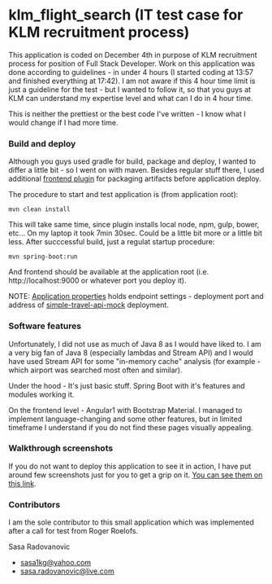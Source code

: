 # klm_flight_search (IT test case for KLM recruitment process)
This application is coded on December 4th in purpose of KLM recruitment process for position of Full Stack Developer. Work on this application was done according to guidelines - in under 4 hours (I started coding at 13:57 and finished everything at 17:42). I am not aware if this 4 hour time limit is just a guideline for the test - but I wanted to follow it, so that you guys at KLM can understand my expertise level and what can I  do in 4 hour time.

This is neither the prettiest or the best code I've written - I know what I would change if I had more time.

### Build and deploy

Although you guys used gradle for build, package and deploy, I wanted to differ a little bit - so I went on with maven. Besides regular stuff there, I used additional [frontend plugin](https://github.com/eirslett/frontend-maven-plugin) for packaging artifacts before application deploy. 

The procedure to start and test application is (from application root):
```
mvn clean install
```
This will take same time, since plugin installs local node, npm, gulp, bower, etc... On my laptop it took 7min 30sec. Could be a little bit more or a little bit less. After succcessful build, just a regulat startup procedure:
```
mvn spring-boot:run
```
And frontend should be available at the application root (i.e. http://localhost:9000 or whatever port you deploy it).

NOTE: [Application properties](https://github.com/sasa-radovanovic/klm_flight_search/blob/master/src/main/resources/application.properties) holds endpoint settings - deployment port and address of  [simple-travel-api-mock](https://bitbucket.org/afklmdevnet/simple-travel-api-mock) deployment.

### Software features

Unfortunately, I did not use as much of Java 8 as I would have liked to. I am a very big fan of Java 8 (especially lambdas and Stream API) and I would have used Stream API for some "in-memory cache" analysis (for example - which airport was searched most often and similar).

Under the hood - It's just basic stuff. Spring Boot with it's features and modules working it. 

On the frontend level - Angular1 with Bootstrap Material. I managed to implement language-changing and some other features, but in limited timeframe I understand if you do not find these pages visually appealing.

### Walkthrough screenshots

If you do not want to deploy this application to see it in action, I have put around few screenshots just for you to get a grip on it. [You can see them on this link](http://sasa-radovanovic.github.io/klm.html).  

### Contributors

I am the sole contributor to this small application which was implemented after a call for test from Roger Roelofs. 

Sasa Radovanovic
- sasa1kg@yahoo.com
- sasa.radovanovic@live.com


